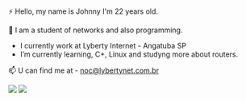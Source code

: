 ⚡ Hello, my name is Johnny
I'm 22 years old.

📝 I am a student of networks and also programming.

- I currently work at Lyberty Internet - Angatuba SP
- I’m currently learning, C+, Linux and studyng more about routers.

 📫 U can find me at - noc@lybertynet.com.br


<div>
<a href="https://instagram.com/johnny_frankv" target="_blank"><img loading="lazy" src="https://img.shields.io/badge/-Instagram-%23E4405F?style=for-the-badge&logo=instagram&logoColor=white" target="_blank"></a>
<a href="https://www.linkedin.com/in/Johnny Frank Varas" target="_blank"><img loading="lazy" src="https://img.shields.io/badge/-LinkedIn-%230077B5?style=for-the-badge&logo=linkedin&logoColor=white" target="_blank"></a>   
</div>
